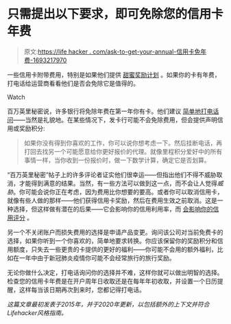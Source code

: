 # 只需提出以下要求，即可免除您的信用卡年费

> 原文:[https://life hacker . com/ask-to-get-your-annual-信用卡免年费-1693217970](https://lifehacker.com/ask-to-get-your-annual-credit-card-fee-waived-1693217970)

一些信用卡附带费用，特别是如果他们提供 [甜蜜奖励计划](http://twocents.lifehacker.com/money-advice-not-everyone-agrees-on-using-credit-card-1594620799) 。如果你的卡有年费，打电话给运营商看看他们是否会免除它是值得的。

Watch

百万英里秘密说，许多银行将免除年费在第一年你有卡。他们建议 [简单地打电话问](https://millionmilesecrets.com/guides/how-to-get-your-annual-fee-waived)——当然是礼貌地。在某些情况下，发卡行可能不会免除费用，但会提供声明信用或奖励积分:

> 如果你没有得到你喜欢的工作，你可以说你想考虑一下。然后挂断电话，再打回去找另一个可能愿意给你更好报价的代理。就像里程积分爱好中的所有事情一样，当你收到一份报价时，做一下数学计算，确定它是否划算。

“百万英里秘密”帖子上的许多评论者证实他们很幸运——但指出他们不得不威胁取消，才能得到满意的结果。当然，有一些方法可以做到这一点，而不会让人觉得*威胁*。你可能会说你正在考虑，因为费用比你想要的要高。或者你可以取消信用卡，就像有些人做的那样——他们获得信用卡奖励，然后在费用生效之前取消。这是一种选择，但这样做有潜在的后果——它会影响你的信用利用率，而 [会影响你的信用评分](https://twocents.lifehacker.com/surprising-ways-to-wreck-your-credit-score-1570685213) 。

另一个不关闭账户而损失费用的选择是申请产品变更。询问该公司对当前免费卡的选择，如果你听到一个你喜欢的，简单地要求转换。你应该保留你的奖励积分和信用额度，只失去一些更贵的卡提供的更好的福利——你可能不会用的额外福利，比如在一年中由于新冠肺炎疫情你可能不会经常旅行的旅行奖励。

无论你做什么决定，打电话询问你的选择并不难，这样你就可以做出明智的选择。检查您的信用卡年费是在开户周年日收取还是在每年年初收取，并设置一个日历提醒，这样每当该日期再次到来时，您都记得打电话。

*这篇文章最初发表于2015年，并于2020年更新，以包括额外的上下文并符合Lifehacker风格指南。*